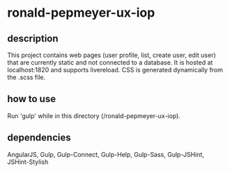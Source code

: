 # ronald-pepmeyer-ux-iop

## description

This project contains web pages (user profile, list, create user, edit user)
that are currently static and not connected to a database. It is hosted at
localhost:1820 and supports livereload. CSS is generated dynamically from the
.scss file.

## how to use

Run 'gulp' while in this directory (/ronald-pepmeyer-ux-iop).

## dependencies

AngularJS, Gulp, Gulp-Connect, Gulp-Help, Gulp-Sass, Gulp-JSHint, JSHint-Stylish
